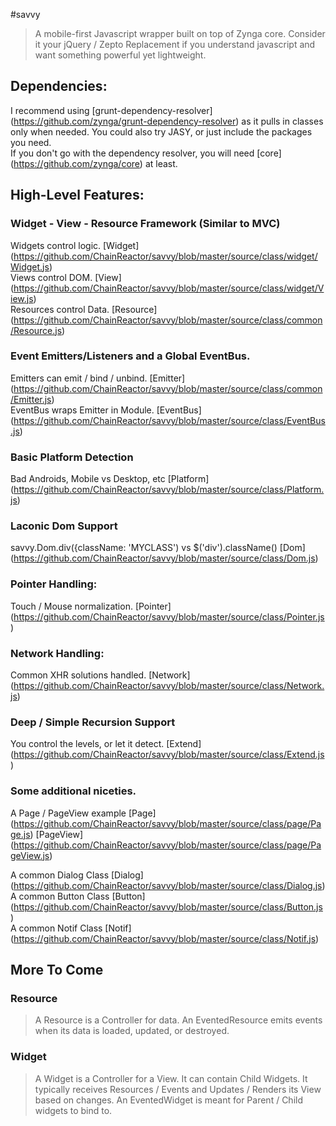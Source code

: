 #savvy

> A mobile-first Javascript wrapper built on top of Zynga core. Consider it your jQuery / Zepto Replacement if you understand javascript and want something powerful yet lightweight.

## Dependencies:

   I recommend using [grunt-dependency-resolver] (https://github.com/zynga/grunt-dependency-resolver) as it pulls in classes only when needed. You could also try JASY, or just include the packages you need.  
   If you don't go with the dependency resolver, you will need [core] (https://github.com/zynga/core) at least.  

## High-Level Features:

### Widget - View - Resource Framework (Similar to MVC)
   Widgets control logic. [Widget] (https://github.com/ChainReactor/savvy/blob/master/source/class/widget/Widget.js)  
   Views control DOM. [View] (https://github.com/ChainReactor/savvy/blob/master/source/class/widget/View.js)  
   Resources control Data. [Resource] (https://github.com/ChainReactor/savvy/blob/master/source/class/common/Resource.js)  
### Event Emitters/Listeners and a Global EventBus.
   Emitters can emit / bind / unbind. [Emitter] (https://github.com/ChainReactor/savvy/blob/master/source/class/common/Emitter.js)  
   EventBus wraps Emitter in Module. [EventBus] (https://github.com/ChainReactor/savvy/blob/master/source/class/EventBus.js)  

### Basic Platform Detection
   Bad Androids, Mobile vs Desktop, etc [Platform] (https://github.com/ChainReactor/savvy/blob/master/source/class/Platform.js)  

### Laconic Dom Support
   savvy.Dom.div({className: 'MYCLASS') vs $('div').className() [Dom]  (https://github.com/ChainReactor/savvy/blob/master/source/class/Dom.js)  

### Pointer Handling:
   Touch / Mouse normalization. [Pointer] (https://github.com/ChainReactor/savvy/blob/master/source/class/Pointer.js)  

### Network Handling:
   Common XHR solutions handled. [Network] (https://github.com/ChainReactor/savvy/blob/master/source/class/Network.js)  

### Deep / Simple Recursion Support
   You control the levels, or let it detect. [Extend] (https://github.com/ChainReactor/savvy/blob/master/source/class/Extend.js)  

### Some additional niceties.
   A Page / PageView example [Page] (https://github.com/ChainReactor/savvy/blob/master/source/class/page/Page.js) 
   [PageView] (https://github.com/ChainReactor/savvy/blob/master/source/class/page/PageView.js)  

   A common Dialog Class [Dialog] (https://github.com/ChainReactor/savvy/blob/master/source/class/Dialog.js)  
   A common Button Class [Button] (https://github.com/ChainReactor/savvy/blob/master/source/class/Button.js)  
   A common Notif Class [Notif] (https://github.com/ChainReactor/savvy/blob/master/source/class/Notif.js)  

## More To Come

### Resource
> A Resource is a Controller for data.
> An EventedResource emits events when its data is loaded, updated, or destroyed.

### Widget
> A Widget is a Controller for a View. It can contain Child Widgets. It typically receives Resources / Events and Updates / Renders its View based on changes.
> An EventedWidget is meant for Parent / Child widgets to bind to.
